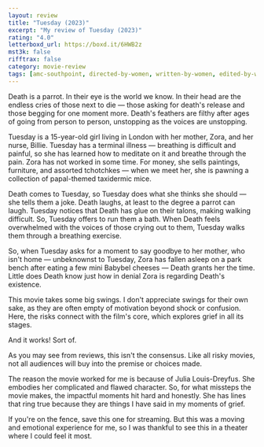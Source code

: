 ```yaml
---
layout: review
title: "Tuesday (2023)"
excerpt: "My review of Tuesday (2023)"
rating: "4.0"
letterboxd_url: https://boxd.it/6HWB2z
mst3k: false
rifftrax: false
category: movie-review
tags: [amc-southpoint, directed-by-women, written-by-women, edited-by-women]
---
```


Death is a parrot. In their eye is the world we know. In their head are the endless cries of those next to die — those asking for death's release and those begging for one moment more. Death's feathers are filthy after ages of going from person to person, unstopping as the voices are unstopping.

Tuesday is a 15-year-old girl living in London with her mother, Zora, and her nurse, Billie. Tuesday has a terminal illness — breathing is difficult and painful, so she has learned how to meditate on it and breathe through the pain. Zora has not worked in some time. For money, she sells paintings, furniture, and assorted tchotchkes — when we meet her, she is pawning a collection of papal-themed taxidermic mice.

Death comes to Tuesday, so Tuesday does what she thinks she should — she tells them a joke. Death laughs, at least to the degree a parrot can laugh. Tuesday notices that Death has glue on their talons, making walking difficult. So, Tuesday offers to run them a bath. When Death feels overwhelmed with the voices of those crying out to them, Tuesday walks them through a breathing exercise.

So, when Tuesday asks for a moment to say goodbye to her mother, who isn't home — unbeknownst to Tuesday, Zora has fallen asleep on a park bench after eating a few mini Babybel cheeses — Death grants her the time. Little does Death know just how in denial Zora is regarding Death's existence.

This movie takes some big swings. I don't appreciate swings for their own sake, as they are often empty of motivation beyond shock or confusion. Here, the risks connect with the film's core, which explores grief in all its stages.

And it works! Sort of.

As you may see from reviews, this isn't the consensus. Like all risky movies, not all audiences will buy into the premise or choices made.

The reason the movie worked for me is because of Julia Louis-Dreyfus. She embodies her complicated and flawed character. So, for what missteps the movie makes, the impactful moments hit hard and honestly. She has lines that ring true because they are things I have said in my moments of grief.

If you're on the fence, save this one for streaming. But this was a moving and emotional experience for me, so I was thankful to see this in a theater where I could feel it most.
